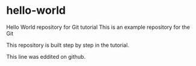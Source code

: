 # hello-world
Hello World repository for Git tutorial
This is an example repository for the Git

This repository is built step by step in the tutorial.

This line was eddited on github.

